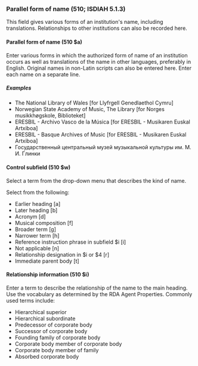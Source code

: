 ### Parallel form of name (510; ISDIAH 5.1.3)
This field gives various forms of an institution's name, including translations. Relationships to other institutions can
also be recorded here.

#### Parallel form of name (510 $a)
Enter various forms in which the authorized form of name of an institution occurs as well as translations of the name in
other languages, preferably in English. Original names in non-Latin scripts can also be entered here. Enter each name on
a separate line.

##### Examples
- The National Library of Wales [for Llyfrgell Genedlaethol Cymru]
- Norwegian State Academy of Music, The Library [for Norges musikkhøgskole, Biblioteket]
- ERESBIL - Archivo Vasco de la Música [for ERESBIL - Musikaren Euskal Artxiboa]
- ERESBIL - Basque Archives of Music [for ERESBIL - Musikaren Euskal Artxiboa]
- Государственный центральный музей музыкальной культуры им. М. И. Глинки

#### Control subfield (510 $w)
Select a term from the drop-down menu that describes the kind of name.

Select from the following:
- Earlier heading [a]
- Later heading [b]
- Acronym [d]
- Musical composition [f]
- Broader term [g]
- Narrower term [h]
- Reference instruction phrase in subfield $i [i]
- Not applicable [n]
- Relationship designation in $i or $4 [r]
- Immediate parent body [t]

#### Relationship information (510 $i)
Enter a term to describe the relationship of the name to the main heading. Use the vocabulary as determined by the RDA
Agent Properties. Commonly used terms include:
- Hierarchical superior
- Hierarchical subordinate
- Predecessor of corporate body
- Successor of corporate body
- Founding family of corporate body
- Corporate body member of corporate body
- Corporate body member of family
- Absorbed corporate body
